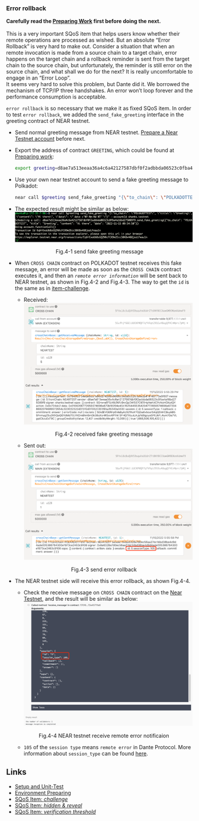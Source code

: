 ### Error rollback

**Carefully read the [Preparing Work](./README.md) first before doing the next.**  
<br>
This is a very important SQoS item that helps users know whether their remote operations are processed as wished. But an absolute “Error Rollback” is very hard to make out. Consider a situation that when an remote invocation is made from a source chain to a target chain, error happens on the target chain and a rollback reminder is sent from the target chain to the source chain, but unfortunately, the reminder is still error on the source chain, and what shall we do for the next? It is really uncomfortable to engage in an “Error Loop”.  
It seems very hard to solve this problem, but Dante did it. We borrowed the mechanism of TCP/IP three handshakes. An error won’t loop forever and the performance consumption is acceptable.  

`error rollback` is so necessary that we make it as fixed SQoS item. In order to test `error rollback`, we added the `send_fake_greeting` interface in the greeting contract of NEAR testnet.  

* Send normal greeting message from NEAR testnet. [Prepare a Near Testnet account](https://docs.near.org/concepts/basics/accounts/creating-accounts) before next.
* Export the address of contract `GREETING`, which could be found at [Preparing work](./README.md#polkadot-testnet-contract-address):  
    ```sh
    export greeting=d8ae7a513eeaa36a4c6a42127587dbf0f2adbbda06523c0fba4a16bd275089f9
    ```  

* Use your own near testnet account to send a fake greeting message to Polkadot:  
    ```sh
    ​near call $greeting send_fake_greeting "{\"to_chain\": \"POLKADOTTEST\", \"title\": \"Greeting\", \"content\": \"Hi there\", \"date\": \"`date +'%Y-%m-%d %T'`\"}" --accountId YOU_NEAR_TEST_ACCOUNT
    ```
* The expected result might be similar as below:   
![img](../assets/4-1.png)  
<p align="center">Fig.4-1 send fake greeting message</p>

* When `CROSS CHAIN` contract on POLKADOT testnet receives this fake message, an error will be made as soon as the `CROSS CHAIN` contract executes it, and then an *`remote error information`* will be sent back to NEAR testnet, as shown in Fig.4-2 and Fig.4-3. The way to get the `id` is the same as in [item-challenge](./item-challenge.md). 
    * Received:  
    ![img](../assets/4-2.png)
    <p align="center">Fig.4-2 received fake greeting message</p>
    
    * Sent out:
    ![img](../assets/4-3.png)
    <p align="center">Fig.4-3 send error rollback</p>

* The NEAR testnet side will receive this error rollback, as shown Fig.4-4.
    * Check the receive message on `CROSS CHAIN` contract on the [Near Testnet](https://explorer.testnet.near.org/accounts/170165c66e33a744726f7f8cd36885cc43aa1e55f88273df5c6aed72e45711e6), and the result will be similar as below: 
    ![img](../assets/4-4-2.png)
    <p align="center">Fig.4-4 NEAR testnet receive remote error notificaion</p>  
    
    * `105` of the `session type` means `remote error` in Dante Protocol. More information about `session_type` can be found [here](https://github.com/dantenetwork/ink-sdk/blob/feature-sqos/README.md#other-information).  

## Links
* [Setup and Unit-Test](./README.md#setup)
* [Environment Preparing](./README.md#test-environment)
* [SQoS Item: *challenge*](./item-challenge.md)
* [SQoS Item: *hidden & reveal*](./item-hidden-reveal.md)
* [SQoS Item: *verification threshold*](./item-threshold.md)